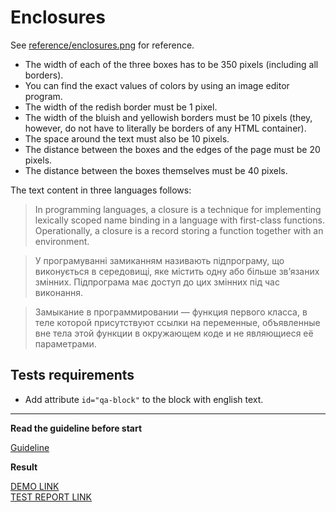 # Enclosures

See [reference/enclosures.png](reference/enclosures.png) for reference.

- The width of each of the three boxes has to be 350 pixels (including all
  borders).
- You can find the exact values of colors by using an image editor program.
- The width of the redish border must be 1 pixel.
- The width of the bluish and yellowish borders must be 10 pixels (they, however,
  do not have to literally be borders of any HTML container).
- The space around the text must also be 10 pixels.
- The distance between the boxes and the edges of the page must be 20 pixels.
- The distance between the boxes themselves must be 40 pixels.

The text content in three languages follows:

> In programming languages, a closure is a technique for implementing lexically
> scoped name binding in a language with first-class functions. Operationally, a
> closure is a record storing a function together with an environment.

> У програмуванні замиканням називають підпрограму, що виконується в середовищі,
> яке містить одну або більше зв’язаних змінних. Підпрограма має доступ до цих
> змінних під час виконання.

> Замыкание в программировании — функция первого класса, в теле которой
> присутствуют ссылки на переменные, объявленные вне тела этой функции в
> окружающем коде и не являющиеся её параметрами.

## Tests requirements

- Add attribute `id="qa-block"` to the block with english text.

---

**Read the guideline before start**

[Guideline](https://mate-academy.github.io/layout_task-guideline/)

**Result**

[DEMO LINK](https://mozbie.github.io/layout_enclosures/) <br>
[TEST REPORT LINK](https://mozbie.github.io/layout_enclosures/report/html_report/)
